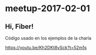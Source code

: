 # meetup-2017-02-01

## Hi, Fiber!

Código usado en los ejemplos de la charla

https://youtu.be/Kh2DKt8vSck?t=52m1s
